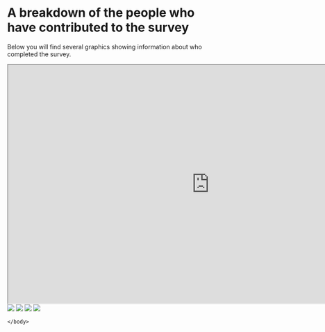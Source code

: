 <html>
<body>

<h1>A breakdown of the people who have contributed to the survey</h1>
<p>Below you will find several graphics showing information about who completed the survey.</p>
<iframe src="https://jen-rasal.github.io/KnittingSurvey/population_graphs/knitting_responses_map.html" width="925" height="550"></iframe>
<img src = "https://user-images.githubusercontent.com/64635046/145694628-40642ece-46d5-4007-8038-691a2cc1c3b9.png">
<img src='knittingSurvey/population_graphs/knitting_household_income.png'/>
<img src='knittingSurvey/population_graphs/knitting_age.png'/>
    <img src='knittingSurvey/population_graphs/Personality.png'/>
    

    </body>
</html>
